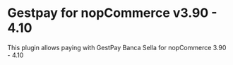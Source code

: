 # Gestpay for nopCommerce v3.90 - 4.10
This plugin allows paying with GestPay Banca Sella for nopCommerce 3.90 - 4.10
